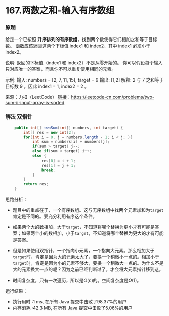 # 167.两数之和-输入有序数组

### 原题
给定一个已按照 **升序排列的有序数组**，找到两个数使得它们相加之和等于目标数。
函数应该返回这两个下标值 index1 和 index2，其中 index1 必须小于 index2。

说明:
返回的下标值（index1 和 index2）不是从零开始的。
你可以假设每个输入只对应唯一的答案，而且你不可以重复使用相同的元素。

示例:
输入: numbers = [2, 7, 11, 15], target = 9
输出: [1,2]
解释: 2 与 7 之和等于目标数 9 。因此 index1 = 1, index2 = 2 。

来源：力扣（LeetCode）
[链接](https://leetcode-cn.com/problems/two-sum-ii-input-array-is-sorted)：https://leetcode-cn.com/problems/two-sum-ii-input-array-is-sorted

### 解法 双指针

```java
	public int[] twoSum(int[] numbers, int target) {
        int[] res = new int[2];
        for(int i = 0, j = numbers.length - 1; i < j; ){
            int sum = numbers[i] + numbers[j];
            if(sum > target) j--;
            else if(sum < target) i++;
            else {
                res[0] = i + 1;
                res[1] = j + 1;
                break;
            }
        }
        return res;
    }
```

思路分析：

* 题目中的重点在于，一个有序数组。这与无序数组中找两个元素加和为`target`肯定是不同的。要充分利用有序这个条件。
* 如果两个大的数相加，大于`target`，不知道将哪个替换为更小才有可能是答案；如果两个小的数相加，小于`target`，不知道将哪个替换为更大的才有可能是答案。
* 但是如果使用双指针，一个指向小元素，一个指向大元素。那么相加大于`target`时，肯定是因为大的元素太大了，要换一个稍微小一点的。相加小于`target`时，肯定是因为小的元素不够大，要换一个稍微大一点的。为什么不是大的元素换大一点的呢？因为之前已经判断过了，才会将大元素指针移到这。

* 时间复杂度，只有一次遍历，所以是$O(n)$的。空间复杂度是$O(1)$。

运行结果：
* 执行用时 :1 ms, 在所有 Java 提交中击败了98.37%的用户
* 内存消耗 :42.3 MB, 在所有 Java 提交中击败了5.06%的用户